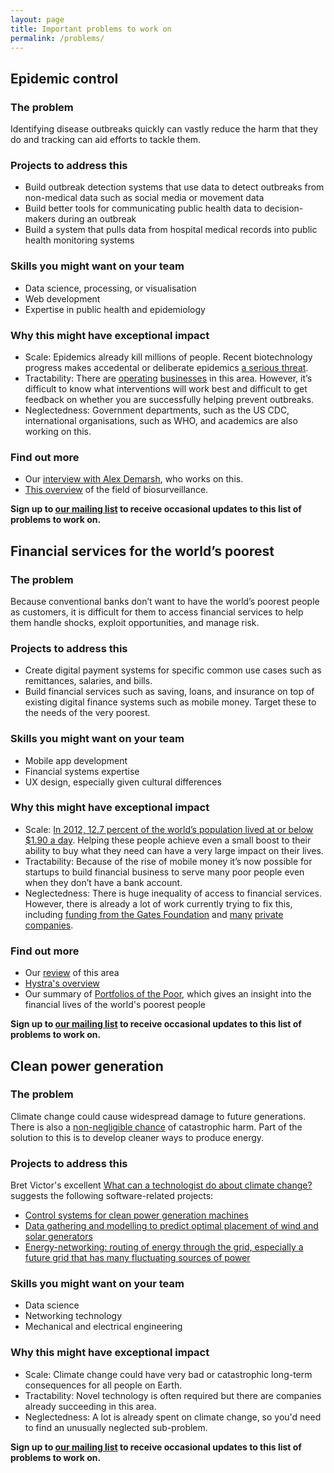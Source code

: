 ```yaml
---
layout: page
title: Important problems to work on
permalink: /problems/
---
```


## <a name="epidemic_control"></a> Epidemic control

### The problem
Identifying disease outbreaks quickly can vastly reduce the harm that they do and tracking can aid efforts to tackle them.

### Projects to address this

* Build outbreak detection systems that use data to detect outbreaks from non-medical data such as social media or movement data
* Build better tools for communicating public health data to decision-makers during an outbreak
* Build a system that pulls data from hospital medical records into public health monitoring systems

### Skills you might want on your team

* Data science, processing, or visualisation
* Web development
* Expertise in public health and epidemiology

### Why this might have exceptional impact

* Scale: Epidemics already kill millions of people. Recent biotechnology progress makes accedental or deliberate epidemics [a serious threat](http://www.openphilanthropy.org/research/cause-reports/biosecurity).
* Tractability: There are [operating](http://bluedot.global/) [businesses](http://www.epidemico.com/) in this area. However, it’s difficult to know what interventions will work best and difficult to get feedback on whether you are successfully helping prevent outbreaks.
* Neglectedness: Government departments, such as the US CDC, international organisations, such as WHO, and academics are also working on this.

### Find out more

* Our [interview with Alex Demarsh](http://goodtechnologyproject.org/blog/2016/06/11/interview-with-alex-demarsh), who works on this.
* [This overview](http://faculty.nps.edu/rdfricke/docs/Encyclopedia%20Article.pdf) of the field of biosurveillance.

**Sign up to [our mailing list](http://eepurl.com/b7sqvP) to receive occasional updates to this list of problems to work on.**

## <a name="financial_services_for_the_poor"></a> Financial services for the world’s poorest

### The problem
Because conventional banks don’t want to have the world’s poorest people as customers, it is difficult for them to access financial services to help them handle shocks, exploit opportunities, and manage risk.

### Projects to address this

* Create digital payment systems for specific common use cases such as remittances, salaries, and bills.
* Build financial services such as saving, loans, and insurance on top of existing digital finance systems such as mobile money. Target these to the needs of the very poorest.

### Skills you might want on your team

* Mobile app development
* Financial systems expertise
* UX design, especially given cultural differences

### Why this might have exceptional impact

* Scale: [In 2012, 12.7 percent of the world’s population lived at or below $1.90 a day](http://www.worldbank.org/en/topic/poverty/overview). Helping these people achieve even a small boost to their ability to buy what they need can have a very large impact on their lives.
* Tractability: Because of the rise of mobile money it’s now possible for startups to build financial business to serve many poor people even when they don’t have a bank account.
* Neglectedness: There is huge inequality of access to financial services. However, there is already a lot of work currently trying to fix this, including [funding from the Gates Foundation](http://www.gatesfoundation.org/What-We-Do/Global-Development/Financial-Services-for-the-Poor) and [many](https://www.sendwave.com) [private](https://branch.co/) [companies](http://www.safaricom.co.ke/personal/m-pesa/do-more-with-m-pesa/m-shwari).

### Find out more

* Our [review](http://goodtechnologyproject.org/blog/2016/01/04/digital-financial-services-for-the-poor-shallow-overview/) of this area
* [Hystra's overview](http://static1.squarespace.com/static/51bef39fe4b010d205f84a92/t/51f245abe4b0475c8b40f894/1374832043586/Hystra_Rapport_ICT_for_the_BoP.pdf#page=140)
* Our summary of [Portfolios of the Poor](http://goodtechnologyproject.org/blog/2016/01/12/portfolios-of-the-poor-book-summary/), which gives an insight into the financial lives of the world's poorest people

**Sign up to [our mailing list](http://eepurl.com/b7sqvP) to receive occasional updates to this list of problems to work on.**

## <a name="clean_power_generation"></a> Clean power generation

### The problem

Climate change could cause widespread damage to future generations. There is also a [non-negligible chance](https://80000hours.org/problem-profiles/climate-change/) of catastrophic harm. Part of the solution to this is to develop cleaner ways to produce energy.

### Projects to address this

Bret Victor's excellent [What can a technologist do about climate change?](http://worrydream.com/#!/ClimateChange) suggests the following software-related projects:

* [Control systems for clean power generation machines](http://worrydream.com/ClimateChange/#production-stuff)
* [Data gathering and modelling to predict optimal placement of wind and solar generators](http://worrydream.com/ClimateChange/#production-computation)
* [Energy-networking: routing of energy through the grid, especially a future grid that has many fluctuating sources of power](http://worrydream.com/ClimateChange/#moving-networking)

### Skills you might want on your team

* Data science
* Networking technology
* Mechanical and electrical engineering

### Why this might have exceptional impact

* Scale: Climate change could have very bad or catastrophic long-term consequences for all people on Earth.
* Tractability: Novel technology is often required but there are companies already succeeding in this area.
* Neglectedness: A lot is already spent on climate change, so you'd need to find an unusually neglected sub-problem.

**Sign up to [our mailing list](http://eepurl.com/b7sqvP) to receive occasional updates to this list of problems to work on.**
